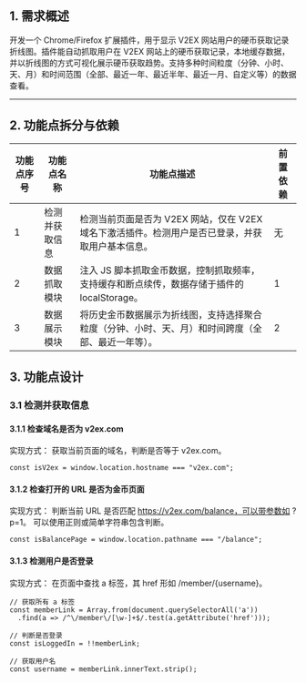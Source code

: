 ## 1. 需求概述

开发一个 Chrome/Firefox 扩展插件，用于显示 V2EX 网站用户的硬币获取记录折线图。插件能自动抓取用户在 V2EX 网站上的硬币获取记录，本地缓存数据，并以折线图的方式可视化展示硬币获取趋势。支持多种时间粒度（分钟、小时、天、月）和时间范围（全部、最近一年、最近半年、最近一月、自定义等）的数据查看。

---

## 2. 功能点拆分与依赖

| 功能点序号 | 功能点名称         | 功能点描述                                                                                               | 前置依赖           |
|------------|-------------------|----------------------------------------------------------------------------------------------------------|--------------------|
| 1          | 检测并获取信息     | 检测当前页面是否为 V2EX 网站，仅在 V2EX 域名下激活插件。检测用户是否已登录，并获取用户基本信息。          | 无                 |
| 2          | 数据抓取模块       | 注入 JS 脚本抓取金币数据，控制抓取频率，支持缓存和断点续传，数据存储于插件的 localStorage。               | 1                  |
| 3          | 数据展示模块       | 将历史金币数据展示为折线图，支持选择聚合粒度（分钟、小时、天、月）和时间跨度（全部、最近一年等）。       | 2                  |

## 3. 功能点设计

### 3.1 检测并获取信息

#### 3.1.1 检查域名是否为 v2ex.com
实现方式：
获取当前页面的域名，判断是否等于 v2ex.com。

```
const isV2ex = window.location.hostname === "v2ex.com";
```

#### 3.1.2 检查打开的 URL 是否为金币页面
实现方式：
判断当前 URL 是否匹配 https://v2ex.com/balance，可以带参数如 ?p=1。
可以使用正则或简单字符串包含判断。

```
const isBalancePage = window.location.pathname === "/balance";
```

#### 3.1.3 检测用户是否登录
实现方式：
在页面中查找 a 标签，其 href 形如 /member/{username}。

```
// 获取所有 a 标签
const memberLink = Array.from(document.querySelectorAll('a'))
  .find(a => /^\/member\/[\w-]+$/.test(a.getAttribute('href')));

// 判断是否登录
const isLoggedIn = !!memberLink;

// 获取用户名
const username = memberLink.innerText.strip();
```
